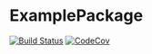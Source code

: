 # ExamplePackage

[![Build Status](https://travis-ci.com/anubhavpcjha/ExamplePackage.jl.svg?branch=master)](https://travis-ci.com/anubhavpcjha/ExamplePackage.jl)
[![CodeCov](https://codecov.io/gh/anubhavpcjha/ExamplePackage.jl/branch/master/graph/badge.svg)](https://codecov.io/gh/anubhavpcjha/ExamplePackage.jl)
